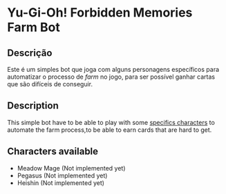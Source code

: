 # Yu-Gi-Oh! Forbidden Memories Farm Bot

## Descrição

Este é um simples bot que joga com alguns personagens específicos para automatizar o processo de _farm_ no jogo, para ser possível ganhar cartas que são difíceis de conseguir.

## Description

This simple bot have to be able to play with some [specifics characters](#characters-available) to automate the farm process,to be able to earn cards that are hard to get.

## Characters available

- Meadow Mage (Not implemented yet)
- Pegasus (Not implemented yet)
- Heishin (Not implemented yet)
